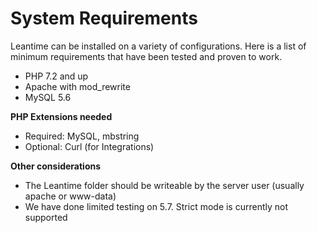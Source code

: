 # System Requirements

Leantime can be installed on a variety of configurations. Here is a list of minimum requirements that have been tested and proven to work.

- PHP 7.2 and up
- Apache with mod_rewrite
- MySQL 5.6 

**PHP Extensions needed**

- Required: MySQL, mbstring
- Optional: Curl (for Integrations)

**Other considerations**

- The Leantime folder should be writeable by the server user (usually apache or www-data)
- We have done limited testing on 5.7. Strict mode is currently not supported
 
